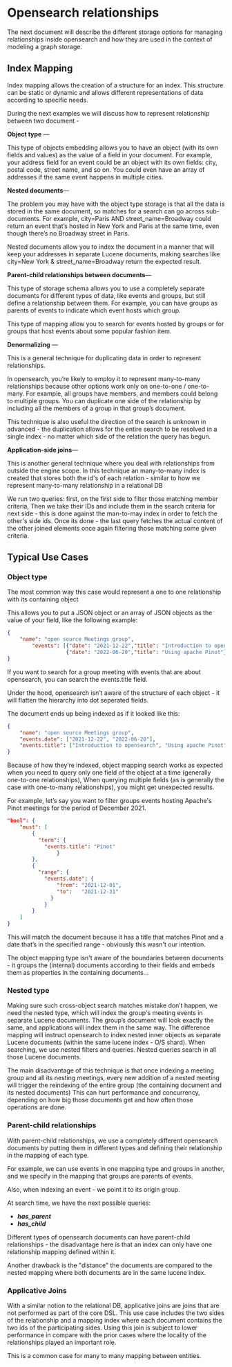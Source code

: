 # Opensearch relationships 

The next document will describe the different storage options for managing relationships inside opensearch and how they are 
used in the context of modeling a graph storage.

## Index Mapping 
Index mapping allows the creation of a structure for an index. This structure can be static or dynamic and allows different representations
of data according to specific needs.

During the next examples we will discuss how to represent relationship between two document - 

**Object type** —

This type of objects embedding allows you to have an object (with its own fields and values) as the value of a field in your document.
For example, your address field for an event could be an object with its own fields:
    city, postal code, street name, and so on.
You could even have an array of addresses if the same event happens in multiple cities.



**Nested documents**—

The problem you may have with the object type storage is that all the data is stored in the same document, so matches for a search can go across sub-documents.
For example, city=Paris AND street_name=Broadway could return an event that’s hosted in New York and Paris at the same time, even though there’s no Broadway street in Paris.

Nested documents allow you to index the document in a manner that will keep your addresses in separate Lucene documents, making  searches like city=New York & street_name=Broadway return the expected result.


**Parent-child relationships between documents**—

This type of storage schema allows you to use a completely separate documents for different types of data, like events and groups, but still define a relationship between them.
For example, you can have groups as parents of events to indicate which event hosts which group.

This type of mapping allow you to search for events hosted by groups or for groups that host events about some popular fashion item.


**Denormalizing** —

This is a general technique for duplicating data in order to represent relationships.

In opensearch, you’re likely to employ it to represent many-to-many relationships because other options work only on one-to-one / one-to-many.
For example, all groups have members, and members could belong to multiple groups. You can duplicate one side of the relationship by including all the members of a group in that group’s document.

This technique is also useful the direction of the search is unknown in advanced - the duplication allows for the entire search to be resolved in a single index - 
no matter which side of the relation the query has begun.


**Application-side joins**—

This is another general technique where you deal with relationships from outside the engine scope.
In this technique an many-to-many index is created that stores both the id's of each relation - similar to how we represent many-to-many relationship in a relational DB

We run two queries: first, on the first side to filter those matching member criteria, Then we take their IDs and include them in the search criteria for next side - this is done against the man-to-may index
in order to fetch the other's side ids. Once its done - the last query fetches the actual content of the other joined elements once again filtering those matching some given criteria.


## Typical Use Cases

### Object type
The most common way this case would represent a one to one relationship with its containing object

This allows you to put a JSON object or an array of JSON objects as the value of your field, like the following example:

```json
{
    "name": "open source Meetings group",
        "events": [{"date": "2021-12-22","title": "Introduction to opensearch"},
                   {"date": "2022-06-20","title": "Using apache Pinot"}]
}

````

If you want to search for a group meeting with events that are about opensearch, you can search the events.title field.

Under the hood, opensearch isn’t aware of the structure of each object - it will flatten the hierarchy into dot seperated fields.

The document ends up being indexed as if it looked like this:

```json
{
    "name": "open source Meetings group",
    "events.date": ["2021-12-22", "2022-06-20"],
    "events.title": ["Introduction to opensearch", "Using apache Pinot"]
}
````

Because of how they’re indexed, object mapping search works as expected when you need to query only one field of the object at a time (generally one-to-one relationships),
When querying multiple fields (as is generally the case with one-to-many relationships), you might get unexpected results.

For example, let’s say you want to filter groups events hosting Apache's Pinot meetings for the period of December 2021.

```json
"bool": {
    "must": [
        {
          "term": {
            "events.title": "Pinot"
                }
        },
        {
          "range": {
            "events.date": {
                "from": "2021-12-01",
                "to":   "2021-12-31"
              }
            }
        }
    ]
}
````


This will match the document because it has a title that matches Pinot and a date that’s in the specified range - obviously this wasn't our intention.  

The object mapping type isn't aware of the boundaries between documents - it groups the (internal) documents according to their fields and embeds them as properties in the containing documents...


### Nested type

Making sure such cross-object search matches mistake don’t happen, we need the nested type, which will index the group's meeting events in separate Lucene documents.
The group’s document will look exactly the same, and applications will index them in the same way. The difference mapping will instruct opensearch to index nested inner objects as separate Lucene documents (within the same lucene index - O/S shard).
When searching, we use nested filters and queries. Nested queries search in all those Lucene documents.


The main disadvantage of this technique is that once indexing a meeting group and all its nesting meetings, every new addition of a nested meeting will trigger the reindexing of the entire group (the containing document and its nested documents)
This can hurt performance and concurrency, depending on how big those documents get and how often those operations are done.


### Parent-child relationships

With parent-child relationships, we use a completely different opensearch documents by putting them in different types and defining their relationship in the mapping of each type.

For example, we can use events in one mapping type and groups in another, and we specify in the mapping that groups are parents of events.

Also, when indexing an event - we point it to its origin group.

At search time, we have the next possible queries:
 - **_has_parent_**  
 - **_has_child_**

Different types of opensearch documents can have parent-child relationships - the disadvantage here is that an index can only have one relationship mapping defined within it.

Another drawback is the "distance" the documents are compared to the nested mapping where both documents are in the same lucene index.  


### Applicative Joins

With a similar notion to the relational DB, applicative joins are joins that are not performed as part of the core DSL.
This use case includes the two sides of the relationship and a mapping index where each document contains the two ids of the participating sides.
Using this join is subject to lower performance in compare with the prior cases where the locality of the relationships played an important role.

This is a common case for many to many mapping between entities.
